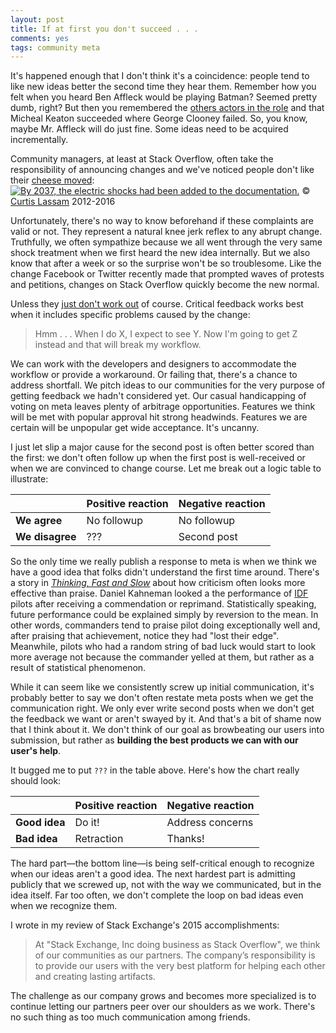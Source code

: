 ```yaml
---
layout: post
title: If at first you don't succeed . . .
comments: yes
tags: community meta
---
```


It's happened enough that I don't think it's a coincidence: people
tend to like new ideas better the second time they hear them. Remember
how you felt when you heard Ben Affleck would be playing Batman?
Seemed pretty dumb, right? But then you remembered the
[others actors in the role](https://www.google.com/webhp?sourceid=chrome-instant&ion=1&espv=2&ie=UTF-8#safe=active&q=batman+played+by)
and that Micheal Keaton succeeded where George Clooney failed. So, you
know, maybe Mr. Affleck will do just fine. Some ideas need to be
acquired incrementally.

Community managers, at least at Stack Overflow, often take the
responsibility of announcing changes and we've noticed people don't
like their
[cheese moved](https://en.wikipedia.org/wiki/Who_Moved_My_Cheese%3F):
[![By 2037, the electric shocks had been added to the documentation.](http://cube-drone.com/media/optimized/99.png)](https://cube-drone.com/comics/c/ingeniuty-of-sorts)
© [Curtis Lassam](http://curtis.lassam.net/) 2012-2016

Unfortunately, there's no way to know beforehand if these complaints
are valid or not. They represent a natural knee jerk reflex to any
abrupt change. Truthfully, we often sympathize because we all went
through the very same shock treatment when we first heard the new idea
internally. But we also know that after a week or so the surprise won't
be so troublesome. Like the change Facebook or Twitter recently made
that prompted waves of protests and petitions, changes on Stack
Overflow quickly become the new normal.

Unless they
[just don't work out](http://meta.stackexchange.com/q/258048/1438) of
course. Critical feedback works best when it includes specific
problems caused by the change:

> Hmm . . . When I do X, I expect to see Y. Now I'm going to get Z
> instead and that will break my workflow.

We can work with the developers and designers to accommodate the
workflow or provide a workaround. Or failing that, there's a chance to
address shortfall. We pitch ideas to our communities for the very
purpose of getting feedback we hadn't considered yet. Our casual
handicapping of voting on meta leaves plenty of arbitrage
opportunities. Features we think will be met with popular approval hit
strong headwinds. Features we are certain will be unpopular get wide
acceptance. It's uncanny.

I just let slip a major cause for the second post is often better
scored than the first: we don't often follow up when the first post is
well-received or when we are convinced to change course. Let me break
out a logic table to illustrate:

&nbsp;                 | Positive reaction    | Negative reaction
:-----------------     | :-------             | :-------
**We agree**           | No followup          | No followup
**We disagree**        | ???                  | Second post

So the only time we really publish a response to meta is when we think
we have a good idea that folks didn't understand the first time
around. There's a story in
[_Thinking, Fast and Slow_](http://www.amazon.com/gp/product/B00555X8OA/ref=as_li_tl?ie=UTF8&camp=1789&creative=9325&creativeASIN=B00555X8OA&linkCode=as2&tag=jonqui-20&linkId=UAP5WVRSUHYSC3A5)
about how criticism often looks more effective than praise. Daniel Kahneman looked
a the performance of
[IDF](https://en.wikipedia.org/wiki/Israel_Defense_Forces) pilots
after receiving a commendation or reprimand. Statistically speaking,
future performance could be explained simply by reversion to the
mean. In other words, commanders tend to praise pilot doing
exceptionally well and, after praising that achievement, notice they
had "lost their edge". Meanwhile, pilots who had a random string of
bad luck would start to look more average not because the commander
yelled at them, but rather as a result of statistical phenomenon.

While it can seem like we consistently screw up initial
communication, it's probably better to say we don't often restate
meta posts when we get the communication right. We only ever write
second posts when we don't get the feedback we want or aren't swayed
by it. And that's a bit of shame now that I think about it. We don't
think of our goal as browbeating our users into submission, but rather
as **building the best products we can with our user's help**.

It bugged me to put `???` in the table above. Here's how the chart
really should look:

&nbsp;              | Positive reaction | Negative reaction
:-----------------  | :-------          | :-------
**Good idea**       | Do it!            | Address concerns
**Bad idea**        | Retraction        | Thanks!

The hard part&mdash;the bottom line&mdash;is being self-critical
enough to recognize when our ideas aren't a good idea. The next
hardest part is admitting publicly that we screwed up, not with the
way we communicated, but in the idea itself. Far too often, we don't
complete the loop on bad ideas even when we recognize them.

I wrote in my review of Stack Exchange's 2015 accomplishments:

> At "Stack Exchange, Inc doing business as Stack Overflow", we think
> of our communities as our partners. The company’s responsibility is
> to provide our users with the very best platform for helping each
> other and creating lasting artifacts.

The challenge as our company grows and becomes more specialized is to
continue letting our partners peer over our shoulders as we
work. There's no such thing as too much communication among friends.

<!--  LocalWords:  LocalWords Affleck Clooney png Lassam nbsp IDF
 -->
<!--  LocalWords:  Kahneman
 -->
